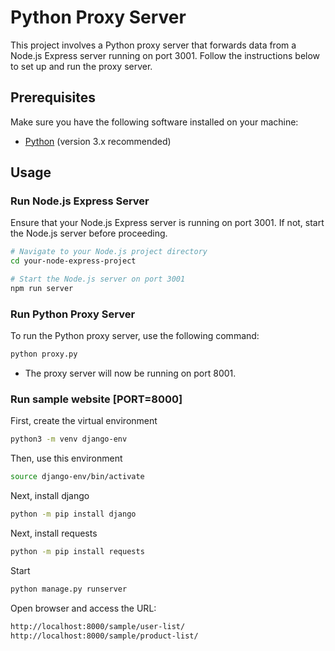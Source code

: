 # Python Proxy Server

This project involves a Python proxy server that forwards data from a Node.js Express server running on port 3001. Follow the instructions below to set up and run the proxy server.

## Prerequisites

Make sure you have the following software installed on your machine:

- [Python](https://www.python.org/) (version 3.x recommended)

## Usage

### Run Node.js Express Server

Ensure that your Node.js Express server is running on port 3001. If not, start the Node.js server before proceeding.

```bash
# Navigate to your Node.js project directory
cd your-node-express-project

# Start the Node.js server on port 3001
npm run server
```

### Run Python Proxy Server
To run the Python proxy server, use the following command:

```bash
python proxy.py
```

- The proxy server will now be running on port 8001.


### Run sample website [PORT=8000]

First, create the virtual environment
```bash
python3 -m venv django-env
```

Then, use this environment
```bash
source django-env/bin/activate
```

Next, install django
```bash
python -m pip install django
```

Next, install requests
```bash
python -m pip install requests
```

Start
```bash
python manage.py runserver
```

Open browser and access the URL:
```bash
http://localhost:8000/sample/user-list/
http://localhost:8000/sample/product-list/
```
